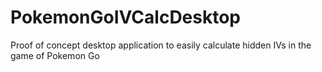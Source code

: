 # PokemonGoIVCalcDesktop

Proof of concept desktop application to easily calculate hidden IVs in the game of Pokemon Go
